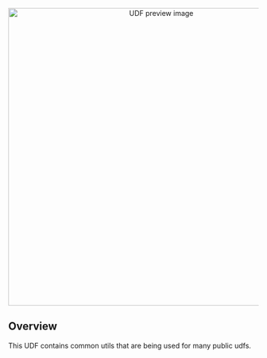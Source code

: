 <!--fused:preview-->
<p align="center"><img src="https://fused-magic.s3.us-west-2.amazonaws.com/thumbnails/udfs-staging/Fused_Logo.png" width="600" alt="UDF preview image"></p>

<!--fused:readme-->
## Overview

This UDF contains common utils that are being used for many public udfs.
